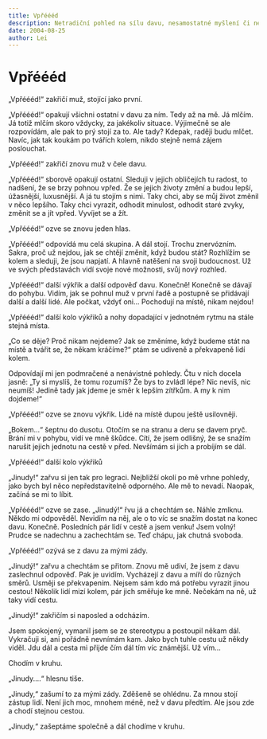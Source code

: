 ```yaml
---
title: Vpřéééd
description: Netradiční pohled na sílu davu, nesamostatné myšlení či neschopnost uniknout stereotypu
date: 2004-08-25
author: Lei
---
```


# Vpřéééd

„Vpřéééd!“ zakřičí muž, stojící jako první.

„Vpřéééd!“ opakují všichni ostatní v davu za ním. Tedy až na mě. Já mlčím. Já totiž mlčím skoro vždycky, za jakékoliv situace. Výjimečně se ale rozpovídám, ale pak to prý stojí za to. Ale tady? Kdepak, raději budu mlčet. Navíc, jak tak koukám po tvářích kolem, nikdo stejně nemá zájem poslouchat.

„Vpřéééd!“ zakřičí znovu muž v čele davu.

„Vpřéééd!“ sborově opakují ostatní. Sleduji v jejich obličejích tu radost, to nadšení, že se brzy pohnou vpřed. Že se jejich životy změní a budou lepší, úžasnější, luxusnější. A já tu stojím s nimi. Taky chci, aby se můj život změnil v něco lepšího. Taky chci vyrazit, odhodit minulost, odhodit staré zvyky, změnit se a jít vpřed. Vyvíjet se a žít.

„Vpřéééd!“ ozve se znovu jeden hlas.

„Vpřéééd!“ odpovídá mu celá skupina. A dál stojí. Trochu znervózním. Sakra, proč už nejdou, jak se chtějí změnit, když budou stát? Rozhlížím se kolem a sleduji, že jsou napjatí. A hlavně natěšení na svoji budoucnost. Už ve svých představách vidí svoje nové možnosti, svůj nový rozhled.

„Vpřéééd!“ další výkřik a další odpověď davu. Konečně! Konečně se dávají do pohybu. Vidím, jak se pohnul muž v první řadě a postupně se přidávají další a další lidé. Ale počkat, vždyť oni... Pochodují na místě, nikam nejdou!

„Vpřéééd!“ další kolo výkřiků a nohy dopadající v jednotném rytmu na stále stejná místa.

„Co se děje? Proč nikam nejdeme? Jak se změníme, když budeme stát na místě a tvářit se, že někam kráčíme?“ ptám se udiveně a překvapeně lidí kolem.

Odpovídají mi jen podmračené a nenávistné pohledy. Čtu v nich docela jasně: „Ty si myslíš, že tomu rozumíš? Že bys to zvládl lépe? Nic nevíš, nic neumíš! Jedině tady jak jdeme je směr k lepším zítřkům. A my k nim dojdeme!“

„Vpřéééd!“ ozve se znovu výkřik. Lidé na místě dupou ještě usilovněji.

„Bokem...“ šeptnu do dusotu. Otočím se na stranu a deru se davem pryč. Brání mi v pohybu, vidí ve mně škůdce. Cítí, že jsem odlišný, že se snažím narušit jejich jednotu na cestě v před. Nevšímám si jich a probíjím se dál.

„Vpřéééd!“ další kolo výkřiků

„Jinudy!“ zařvu si jen tak pro legraci. Nejbližší okolí po mě vrhne pohledy, jako bych byl něco nepředstavitelně odporného. Ale mě to nevadí. Naopak, začíná se mi to líbit.

„Vpřéééd!“ ozve se zase.
„Jinudý!“ řvu já a chechtám se. Náhle zmlknu. Někdo mi odpověděl. Nevidím na něj, ale o to víc se snažím dostat na konec davu. Konečně. Posledních pár lidí v cestě a jsem venku! Jsem volný! Prudce se nadechnu a zachechtám se. Teď chápu, jak chutná svoboda.

„Vpřéééd!“ ozývá se z davu za mými zády.

„Jinudý!“ zařvu a chechtám se přitom. Znovu mě udiví, že jsem z davu zaslechnul odpověď. Pak je uvidím. Vycházejí z davu a míří do různých směrů. Usměji se překvapením. Nejsem sám kdo má potřebu vyrazit jinou cestou! Několik lidí mizí kolem, pár jich směřuje ke mně. Nečekám na ně, už taky vidí cestu.

„Jinudý!“ zakřičím si naposled a odcházím.

Jsem spokojený, vymanil jsem se ze stereotypu a postoupil někam dál. Vykračuji si, ani pořádně nevnímám kam. Jako bych tuhle cestu už někdy viděl. Jdu dál a cesta mi přijde čím dál tím víc známější. Už vím...

Chodím v kruhu.

„Jinudy....“ hlesnu tiše.

„Jinudy,“ zašumí to za mými zády. Zděšeně se ohlédnu. Za mnou stojí zástup lidí. Není jich moc, mnohem méně, než v davu předtím. Ale jsou zde a chodí stejnou cestou.

„Jinudy,“ zašeptáme společně a dál chodíme v kruhu.
